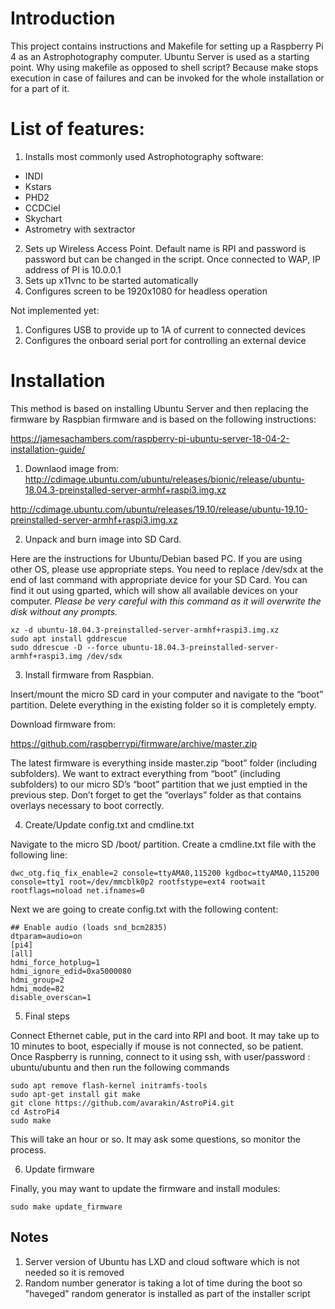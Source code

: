 # Introduction

This project contains instructions and Makefile for setting up a Raspberry Pi 4 as an Astrophotography computer.
Ubuntu Server is used as a starting point.
Why using makefile as opposed to shell script? Because make stops execution in case of failures and can be invoked for the whole installation or for a part of it.

# List of features:
1. Installs most commonly used Astrophotography software:
* INDI
* Kstars
* PHD2
* CCDCiel
* Skychart
* Astrometry with sextractor
2. Sets up Wireless Access Point. Default name is RPI and password is password but can be changed in the script. Once connected to WAP,  IP address of PI is 10.0.0.1
3. Sets up x11vnc to be started automatically
4. Configures screen to be 1920x1080 for headless operation

Not implemented yet:
1. Configures USB to provide up to 1A of current to connected devices
2. Configures the onboard serial port for controlling an external device

# Installation
This method is based on installing Ubuntu Server and then replacing the firmware by Raspbian firmware and is based on the following instructions:

https://jamesachambers.com/raspberry-pi-ubuntu-server-18-04-2-installation-guide/

1. Downlaod image from:
http://cdimage.ubuntu.com/ubuntu/releases/bionic/release/ubuntu-18.04.3-preinstalled-server-armhf+raspi3.img.xz

http://cdimage.ubuntu.com/ubuntu/releases/19.10/release/ubuntu-19.10-preinstalled-server-armhf+raspi3.img.xz


2. Unpack and burn image into SD Card.

Here are the instructions for Ubuntu/Debian based PC. If you are using other OS, please use appropriate steps.
You need to replace /dev/sdx at the end of last command with appropriate device for your SD Card. 
You can find it out using gparted, which will show all available devices on your computer.
*Please be very careful with this command as it will overwrite the disk without any prompts.*

```
xz -d ubuntu-18.04.3-preinstalled-server-armhf+raspi3.img.xz
sudo apt install gddrescue
sudo ddrescue -D --force ubuntu-18.04.3-preinstalled-server-armhf+raspi3.img /dev/sdx
```

3. Install firmware from Raspbian.

Insert/mount the micro SD card in your computer and navigate to the “boot” partition. Delete everything in the existing folder so it is completely empty.

Download firmware from:

https://github.com/raspberrypi/firmware/archive/master.zip

The latest firmware is everything inside master.zip “boot” folder (including subfolders). We want to extract everything from “boot” (including subfolders) to our micro SD’s “boot” partition that we just emptied in the previous step. Don’t forget to get the “overlays” folder as that contains overlays necessary to boot correctly.


4. Create/Update config.txt and cmdline.txt

Navigate to the micro SD /boot/ partition. Create a cmdline.txt file with the following line:

```
dwc_otg.fiq_fix_enable=2 console=ttyAMA0,115200 kgdboc=ttyAMA0,115200 console=tty1 root=/dev/mmcblk0p2 rootfstype=ext4 rootwait rootflags=noload net.ifnames=0
```

Next we are going to create config.txt with the following content:

```
## Enable audio (loads snd_bcm2835)
dtparam=audio=on
[pi4]
[all]
hdmi_force_hotplug=1
hdmi_ignore_edid=0xa5000080
hdmi_group=2
hdmi_mode=82
disable_overscan=1
```

5. Final steps

Connect Ethernet cable, put in the card into RPI and boot.
It may take up to 10 minutes to boot, especially if mouse is not connected, so be patient.
Once Raspberry is running, connect to it using ssh, with user/password : ubuntu/ubuntu
 and then run the following commands

```
sudo apt remove flash-kernel initramfs-tools
sudo apt-get install git make
git clone https://github.com/avarakin/AstroPi4.git
cd AstroPi4
sudo make
```
This will take an hour or so. It may ask some questions, so monitor the process.

6. Update firmware

Finally, you may want to update the firmware and install modules:
```
sudo make update_firmware
```

## Notes

1. Server version of Ubuntu has LXD and cloud software  which is not needed so it is removed
2. Random number generator is taking a lot of time during the boot so "haveged" random generator is installed as part of the installer script

